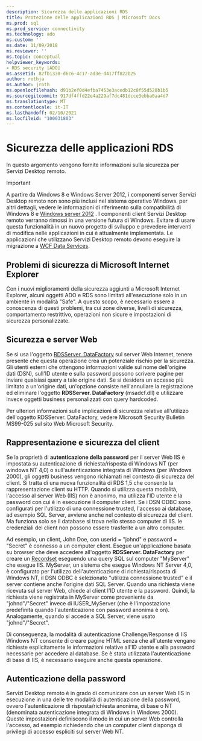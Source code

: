 ```yaml
---
description: Sicurezza delle applicazioni RDS
title: Protezione delle applicazioni RDS | Microsoft Docs
ms.prod: sql
ms.prod_service: connectivity
ms.technology: ado
ms.custom: ''
ms.date: 11/09/2018
ms.reviewer: ''
ms.topic: conceptual
helpviewer_keywords:
- RDS security [ADO]
ms.assetid: 82fb1330-d6c6-4c17-ad3e-d417ff822b25
author: rothja
ms.author: jroth
ms.openlocfilehash: d91b2ef0d4efba7453e3acedb12c8f55d528b1b5
ms.sourcegitcommit: 917df4ffd22e4a229af7dc481dcce3ebba0aa4d7
ms.translationtype: MT
ms.contentlocale: it-IT
ms.lasthandoff: 02/10/2021
ms.locfileid: "100031803"
---
```

# <a name="securing-rds-applications"></a>Sicurezza delle applicazioni RDS
In questo argomento vengono fornite informazioni sulla sicurezza per Servizi Desktop remoto.  
  
> [!IMPORTANT]
>  A partire da Windows 8 e Windows Server 2012, i componenti server Servizi Desktop remoto non sono più inclusi nel sistema operativo Windows. per altri dettagli, vedere le informazioni di riferimento sulla compatibilità di Windows 8 e [Windows server 2012](https://www.microsoft.com/download/details.aspx?id=27416) . I componenti client Servizi Desktop remoto verranno rimossi in una versione futura di Windows. Evitare di usare questa funzionalità in un nuovo progetto di sviluppo e prevedere interventi di modifica nelle applicazioni in cui è attualmente implementata. Le applicazioni che utilizzano Servizi Desktop remoto devono eseguire la migrazione a [WCF Data Services](/dotnet/framework/wcf/).  
  
## <a name="microsoft-internet-explorer-security-issues"></a>Problemi di sicurezza di Microsoft Internet Explorer  
 Con i nuovi miglioramenti della sicurezza aggiunti a Microsoft Internet Explorer, alcuni oggetti ADO e RDS sono limitati all'esecuzione solo in un ambiente in modalità "Safe". A questo scopo, è necessario essere a conoscenza di questi problemi, tra cui zone diverse, livelli di sicurezza, comportamento restrittivo, operazioni non sicure e impostazioni di sicurezza personalizzate.  
  
## <a name="security-and-your-web-server"></a>Sicurezza e server Web  
 Se si usa l'oggetto [RDSServer. DataFactory](../../reference/rds-api/datafactory-object-rdsserver.md) sul server Web Internet, tenere presente che questa operazione crea un potenziale rischio per la sicurezza. Gli utenti esterni che ottengono informazioni valide sul nome dell'origine dati (DSN), sull'ID utente e sulla password possono scrivere pagine per inviare qualsiasi query a tale origine dati. Se si desidera un accesso più limitato a un'origine dati, un'opzione consiste nell'annullare la registrazione ed eliminare l'oggetto **RDSServer. DataFactory** (msadcf.dll) e utilizzare invece oggetti business personalizzati con query hardcoded.  
  
 Per ulteriori informazioni sulle implicazioni di sicurezza relative all'utilizzo dell'oggetto RDSServer. DataFactory, vedere Microsoft Security Bulletin MS99-025 sul sito Web Microsoft Security.  
  
## <a name="client-impersonation-and-security"></a>Rappresentazione e sicurezza del client  
 Se la proprietà di **autenticazione della password** per il server Web IIS è impostata su autenticazione di richiesta/risposta di Windows NT (per windows NT 4,0) o sull'autenticazione integrata di Windows (per Windows 2000), gli oggetti business vengono richiamati nel contesto di sicurezza del client. Si tratta di una nuova funzionalità di RDS 1,5 che consente la rappresentazione client su HTTP. Quando si utilizza questa modalità, l'accesso al server Web (IIS) non è anonimo, ma utilizza l'ID utente e la password con cui è in esecuzione il computer client. Se i DSN ODBC sono configurati per l'utilizzo di una connessione trusted, l'accesso ai database, ad esempio SQL Server, avviene anche nel contesto di sicurezza del client. Ma funziona solo se il database si trova nello stesso computer di IIS. le credenziali del client non possono essere trasferite a un altro computer.  
  
 Ad esempio, un client, John Doe, con userid = "johnd" e password = "Secret" è connesso a un computer client. Esegue un'applicazione basata su browser che deve accedere all'oggetto **RDSServer. DataFactory** per creare un [Recordset](../../reference/ado-api/recordset-object-ado.md) eseguendo una query SQL sul computer "MyServer" che esegue IIS. MyServer, un sistema che esegue Windows NT Server 4,0, è configurato per l'utilizzo dell'autenticazione di richiesta/risposta di Windows NT, il DSN ODBC è selezionato "utilizza connessione trusted" e il server contiene anche l'origine dati SQL Server. Quando una richiesta viene ricevuta sul server Web, chiede al client l'ID utente e la password. Quindi, la richiesta viene registrata in MyServer come proveniente da "johnd"/"Secret" invece di IUSER_MyServer (che è l'impostazione predefinita quando l'autenticazione con password anonima è on). Analogamente, quando si accede a SQL Server, viene usato "johnd"/"Secret".  
  
 Di conseguenza, la modalità di autenticazione Challenge/Response di IIS Windows NT consente di creare pagine HTML senza che all'utente vengano richieste esplicitamente le informazioni relative all'ID utente e alla password necessarie per accedere al database. Se è stata utilizzata l'autenticazione di base di IIS, è necessario eseguire anche questa operazione.  
  
## <a name="password-authentication"></a>Autenticazione della password  
 Servizi Desktop remoto è in grado di comunicare con un server Web IIS in esecuzione in una delle tre modalità di autenticazione della password, ovvero l'autenticazione di risposta/richiesta anonima, di base o NT (denominata autenticazione integrata di Windows in Windows 2000). Queste impostazioni definiscono il modo in cui un server Web controlla l'accesso, ad esempio richiedendo che un computer client disponga di privilegi di accesso espliciti sul server Web NT.